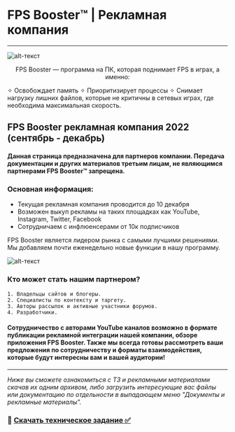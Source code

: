 # FPS Booster™ | Рекламная компания
-------------
![alt-текст](https://sun9-10.userapi.com/TZGKc7cmEns7pKyQ3xhX87FZGOw3q9u2anonaQ/NoomqNmMuxE.jpg)

<p align="center">
FPS Booster — программа на ПК, которая поднимает FPS в играх, а именно:

✧ Освобождает память
✧ Приоритизирует процессы
✧ Снимает нагрузку лишних файлов, которые не критичны в сетевых играх, где необходима максимальная скорость.

</p>

## FPS Booster рекламная компания 2022 (сентябрь - декабрь)


#### Данная страница предназначена для партнеров компании. Передача документации и других материалов третьим лицам, не являющимся партнерами FPS Booster™ запрещена. 
### Основная информация:
* Текущая рекламная компания проводится до 10 декабря
* Возможен выкуп рекламы на таких площадках как YouTube, Instagram, Twitter, Facebook
* Сотрудничаем с инфлюенсерами от 10к подписчиков

FPS Booster является лидером рынка с самыми лучшими решениями. Мы добавляем почти еженедельно новые функции в нашу программу.

![alt-текст](https://sun9-62.userapi.com/impg/1WIRkxXHgWk1bauXtaKUxit4ZxvU0KQMr9TpKA/z3BpOlGOAD8.jpg?size=2000x1200&quality=96&sign=7f4497d06d7d9d42679a1fe70d968bcc&type=album)

### Кто может стать нашим партнером?

    1. Владельцы сайтов и блогеры.
    2. Специалисты по контексту и таргету.
    3. Авторы рассылок и активные участники форумов.
    4. Разработчики.
    
#### Сотрудничество с авторами YouTube каналов возможно в формате публикации рекламной интеграции нашей компании, обзоре приложения FPS Booster. Также мы всегда готовы рассмотреть ваши предложения по сотрудничеству и форматы взаимодействия, которые будут интересны вам и вашей аудитории!

-------------

_Ниже вы сможете ознакомиться с ТЗ и рекламными материалами скачав их одним архивом, либо загрузить интересующие вас файлы или документацию по отдельности в выпадающем меню "Документы и рекламные материалы"._

### 🔐 [Скачать техническое задание ✅ ](https://www.dropbox.com/s/g6zbtwckiybg4qn/FPSbooster.zip?dl=1)
